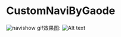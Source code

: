 # CustomNaviByGaode

![navishow](http://ohsx1h37z.bkt.clouddn.com/%E9%AB%98%E5%BE%B7%E5%AF%BC%E8%88%AA%E6%95%88%E6%9E%9C%E5%9B%BE1.png)
gif效果图:
![Alt text](http://ohsx1h37z.bkt.clouddn.com/%E5%AF%BC%E8%88%AA%E5%9B%BE%E7%89%87%E6%95%88%E6%9E%9C.gif)
